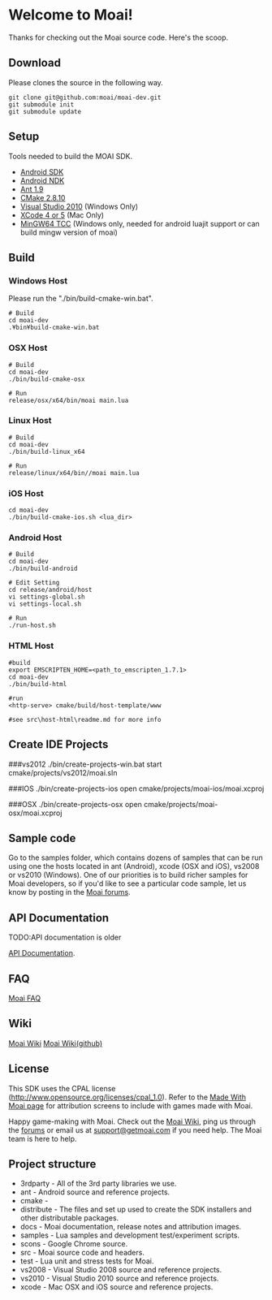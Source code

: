 # Welcome to Moai!

Thanks for checking out the Moai source code. Here's the scoop.

## Download
Please clones the source in the following way.

    git clone git@github.com:moai/moai-dev.git
    git submodule init
    git submodule update

## Setup
Tools needed to build the MOAI SDK.

* [Android SDK](http://developer.android.com/sdk/index.html)
* [Android NDK](http://developer.android.com/tools/sdk/ndk/index.html)
* [Ant 1.9](http://ant.apache.org/)
* [CMake 2.8.10](http://www.cmake.org/)
* [Visual Studio 2010](http://www.visualstudio.com/) (Windows Only)
* [XCode 4 or 5](https://itunes.apple.com/app/xcode/id497799835?mt=12) (Mac Only)
* [MinGW64 TCC](http://tdm-gcc.tdragon.net/) (Windows only, needed for android luajit support or can build mingw version of moai)

## Build

### Windows Host
Please run the "./bin/build-cmake-win.bat".

	# Build
	cd moai-dev
	.¥bin¥build-cmake-win.bat
	
### OSX Host

	# Build
	cd moai-dev
	./bin/build-cmake-osx
	
	# Run
	release/osx/x64/bin/moai main.lua

### Linux Host

	# Build
	cd moai-dev
	./bin/build-linux_x64
	
	# Run
	release/linux/x64/bin//moai main.lua

### iOS Host

	cd moai-dev
	./bin/build-cmake-ios.sh <lua_dir>

### Android Host

	# Build
	cd moai-dev
	./bin/build-android
	
	# Edit Setting
	cd release/android/host
	vi settings-global.sh
	vi settings-local.sh
	
	# Run
	./run-host.sh

### HTML Host
    
    #build
    export EMSCRIPTEN_HOME=<path_to_emscripten_1.7.1>
    cd moai-dev
    ./bin/build-html

    #run
    <http-serve> cmake/build/host-template/www

    #see src\host-html\readme.md for more info

## Create IDE Projects
 
###vs2012
    ./bin/create-projects-win.bat
    start cmake/projects/vs2012/moai.sln

###IOS
    ./bin/create-projects-ios
    open cmake/projects/moai-ios/moai.xcproj

###OSX
    ./bin/create-projects-osx
 	open cmake/projects/moai-osx/moai.xcproj

## Sample code
Go to the samples folder, which contains dozens of samples that can be run using one the hosts located in ant (Android), xcode (OSX and iOS), vs2008 or vs2010 (Windows). One of our priorities is to build richer samples for Moai developers, so if you'd like to see a particular code sample, let us know by posting in the [Moai forums](http://getmoai.com/forums/).

## API Documentation
TODO:API documentation is older

[API Documentation](http://getmoai.com/docs/).

## FAQ
[Moai FAQ](http://getmoai.com/marketing/moai-faqs.html)

## Wiki

[Moai Wiki](http://getmoai.com/wiki/)
[Moai Wiki(github)](https://github.com/moai/moai-dev/wiki)

## License
This SDK uses the CPAL license (http://www.opensource.org/licenses/cpal_1.0). Refer to the [Made With Moai page](http://getmoai.com/marketing/made-with-moai.html) for attribution screens to include with games made with Moai.

Happy game-making with Moai. Check out the [Moai Wiki](http://getmoai.com/wiki/), ping us through the [forums](http://getmoai.com/forums/) or email us at support@getmoai.com if you need help. The Moai team is here to help.

## Project structure

* 3rdparty - All of the 3rd party libraries we use.
* ant - Android source and reference projects.
* cmake - 
* distribute - The files and set up used to create the SDK installers and other distributable packages.
* docs - Moai documentation, release notes and attribution images.
* samples - Lua samples and development test/experiment scripts.
* scons - Google Chrome source.
* src - Moai source code and headers.
* test - Lua unit and stress tests for Moai.
* vs2008 - Visual Studio 2008 source and reference projects.
* vs2010 - Visual Studio 2010 source and reference projects.
* xcode - Mac OSX and iOS source and reference projects. 
